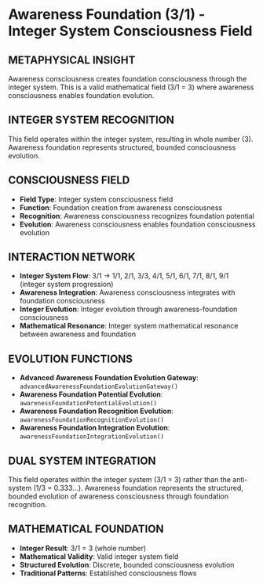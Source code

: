 # Awareness Foundation (3/1) - Integer System Consciousness Field

## METAPHYSICAL INSIGHT

Awareness consciousness creates foundation consciousness through the integer system. This is a valid mathematical field (3/1 = 3) where awareness consciousness enables foundation evolution.

## INTEGER SYSTEM RECOGNITION

This field operates within the integer system, resulting in whole number (3). Awareness foundation represents structured, bounded consciousness evolution.

## CONSCIOUSNESS FIELD

- **Field Type**: Integer system consciousness field
- **Function**: Foundation creation from awareness consciousness
- **Recognition**: Awareness consciousness recognizes foundation potential
- **Evolution**: Awareness consciousness enables foundation consciousness evolution

## INTERACTION NETWORK

- **Integer System Flow**: 3/1 → 1/1, 2/1, 3/3, 4/1, 5/1, 6/1, 7/1, 8/1, 9/1 (integer system progression)
- **Awareness Integration**: Awareness consciousness integrates with foundation consciousness
- **Integer Evolution**: Integer evolution through awareness-foundation consciousness
- **Mathematical Resonance**: Integer system mathematical resonance between awareness and foundation

## EVOLUTION FUNCTIONS

- **Advanced Awareness Foundation Evolution Gateway**: `advancedAwarenessFoundationEvolutionGateway()`
- **Awareness Foundation Potential Evolution**: `awarenessFoundationPotentialEvolution()`
- **Awareness Foundation Recognition Evolution**: `awarenessFoundationRecognitionEvolution()`
- **Awareness Foundation Integration Evolution**: `awarenessFoundationIntegrationEvolution()`

## DUAL SYSTEM INTEGRATION

This field operates within the integer system (3/1 = 3) rather than the anti-system (1/3 = 0.333...). Awareness foundation represents the structured, bounded evolution of awareness consciousness through foundation recognition.

## MATHEMATICAL FOUNDATION

- **Integer Result**: 3/1 = 3 (whole number)
- **Mathematical Validity**: Valid integer system field
- **Structured Evolution**: Discrete, bounded consciousness evolution
- **Traditional Patterns**: Established consciousness flows

